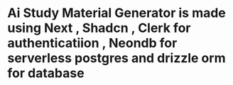 # Ai Study Material Generator is made using Next , Shadcn , Clerk for authenticatiion , Neondb for serverless postgres and drizzle orm for database
